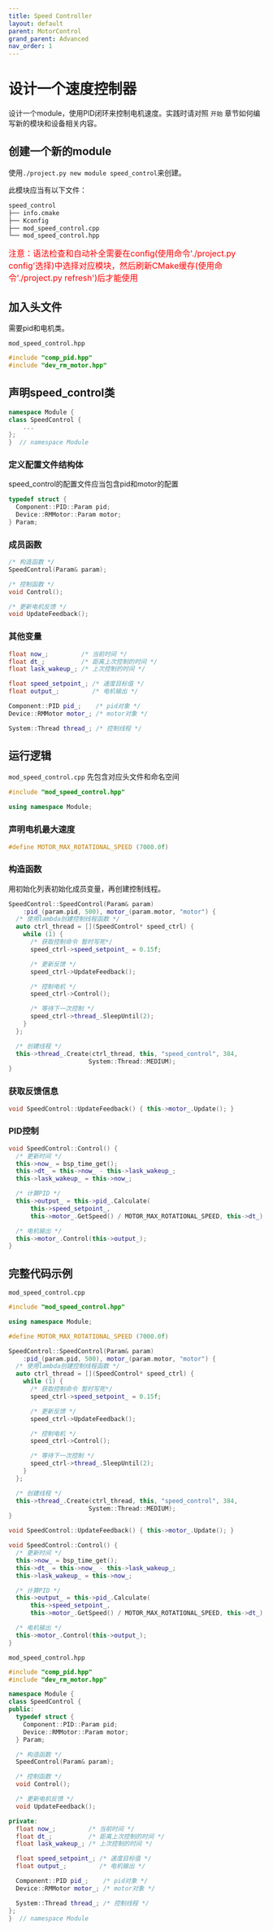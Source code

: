 ```yaml
---
title: Speed Controller
layout: default
parent: MotorControl
grand_parent: Advanced
nav_order: 1
---
```


# 设计一个速度控制器

设计一个module，使用PID闭环来控制电机速度。实践时请对照 `开始` 章节如何编写新的模块和设备相关内容。

## 创建一个新的module

使用`./project.py new module speed_control`来创建。

此模块应当有以下文件：

```bash
speed_control
├── info.cmake
├── Kconfig
├── mod_speed_control.cpp
└── mod_speed_control.hpp
```

<font color=red size=3>注意：语法检查和自动补全需要在config(使用命令'./project.py config'选择)中选择对应模块，然后刷新CMake缓存(使用命令'./project.py refresh')后才能使用</font>

## 加入头文件

需要pid和电机类。

 `mod_speed_control.hpp`

```c++
#include "comp_pid.hpp"
#include "dev_rm_motor.hpp"
```

## 声明speed_control类

```c++
namespace Module {
class SpeedControl {
    ...
};
}  // namespace Module
```

### 定义配置文件结构体

speed_control的配置文件应当包含pid和motor的配置

```c++
typedef struct {
  Component::PID::Param pid;
  Device::RMMotor::Param motor;
} Param;
```

### 成员函数

```c++
/* 构造函数 */
SpeedControl(Param& param);

/* 控制函数 */
void Control();

/* 更新电机反馈 */
void UpdateFeedback();
```

### 其他变量

```c++
float now_;         /* 当前时间 */
float dt_;          /* 距离上次控制的时间 */
float lask_wakeup_; /* 上次控制的时间 */

float speed_setpoint_; /* 速度目标值 */
float output_;         /* 电机输出 */

Component::PID pid_;    /* pid对象 */
Device::RMMotor motor_; /* motor对象 */

System::Thread thread_; /* 控制线程 */
```

## 运行逻辑

`mod_speed_control.cpp` 先包含对应头文件和命名空间

```c++
#include "mod_speed_control.hpp"

using namespace Module;
```

### 声明电机最大速度

```c++
#define MOTOR_MAX_ROTATIONAL_SPEED (7000.0f)
```

### 构造函数

用初始化列表初始化成员变量，再创建控制线程。

```c++
SpeedControl::SpeedControl(Param& param)
    :pid_(param.pid, 500), motor_(param.motor, "motor") {
  /* 使用lambda创建控制线程函数 */
  auto ctrl_thread = [](SpeedControl* speed_ctrl) {
    while (1) {
      /* 获取控制命令 暂时写死*/
      speed_ctrl->speed_setpoint_ = 0.15f;

      /* 更新反馈 */
      speed_ctrl->UpdateFeedback();

      /* 控制电机 */
      speed_ctrl->Control();

      /* 等待下一次控制 */
      speed_ctrl->thread_.SleepUntil(2);
    }
  };

  /* 创建线程 */
  this->thread_.Create(ctrl_thread, this, "speed_control", 384,
                      System::Thread::MEDIUM);
}
```

### 获取反馈信息

```c++
void SpeedControl::UpdateFeedback() { this->motor_.Update(); }
```

### PID控制

```c++
void SpeedControl::Control() {
  /* 更新时间 */
  this->now_ = bsp_time_get();
  this->dt_ = this->now_ - this->lask_wakeup_;
  this->lask_wakeup_ = this->now_;

  /* 计算PID */
  this->output_ = this->pid_.Calculate(
      this->speed_setpoint_,
      this->motor_.GetSpeed() / MOTOR_MAX_ROTATIONAL_SPEED, this->dt_);

  /* 电机输出 */
  this->motor_.Control(this->output_);
}
```

## 完整代码示例

 `mod_speed_control.cpp`

```c++
#include "mod_speed_control.hpp"

using namespace Module;

#define MOTOR_MAX_ROTATIONAL_SPEED (7000.0f)

SpeedControl::SpeedControl(Param& param)
    :pid_(param.pid, 500), motor_(param.motor, "motor") {
  /* 使用lambda创建控制线程函数 */
  auto ctrl_thread = [](SpeedControl* speed_ctrl) {
    while (1) {
      /* 获取控制命令 暂时写死*/
      speed_ctrl->speed_setpoint_ = 0.15f;

      /* 更新反馈 */
      speed_ctrl->UpdateFeedback();

      /* 控制电机 */
      speed_ctrl->Control();

      /* 等待下一次控制 */
      speed_ctrl->thread_.SleepUntil(2);
    }
  };

  /* 创建线程 */
  this->thread_.Create(ctrl_thread, this, "speed_control", 384,
                      System::Thread::MEDIUM);
}

void SpeedControl::UpdateFeedback() { this->motor_.Update(); }

void SpeedControl::Control() {
  /* 更新时间 */
  this->now_ = bsp_time_get();
  this->dt_ = this->now_ - this->lask_wakeup_;
  this->lask_wakeup_ = this->now_;

  /* 计算PID */
  this->output_ = this->pid_.Calculate(
      this->speed_setpoint_,
      this->motor_.GetSpeed() / MOTOR_MAX_ROTATIONAL_SPEED, this->dt_);

  /* 电机输出 */
  this->motor_.Control(this->output_);
}
```

 `mod_speed_control.hpp`

```c++
#include "comp_pid.hpp"
#include "dev_rm_motor.hpp"

namespace Module {
class SpeedControl {
public:
  typedef struct {
    Component::PID::Param pid;
    Device::RMMotor::Param motor;
  } Param;

  /* 构造函数 */
  SpeedControl(Param& param);

  /* 控制函数 */
  void Control();

  /* 更新电机反馈 */
  void UpdateFeedback();

private:
  float now_;         /* 当前时间 */
  float dt_;          /* 距离上次控制的时间 */
  float lask_wakeup_; /* 上次控制的时间 */

  float speed_setpoint_; /* 速度目标值 */
  float output_;         /* 电机输出 */

  Component::PID pid_;    /* pid对象 */
  Device::RMMotor motor_; /* motor对象 */

  System::Thread thread_; /* 控制线程 */
};
}  // namespace Module
```
